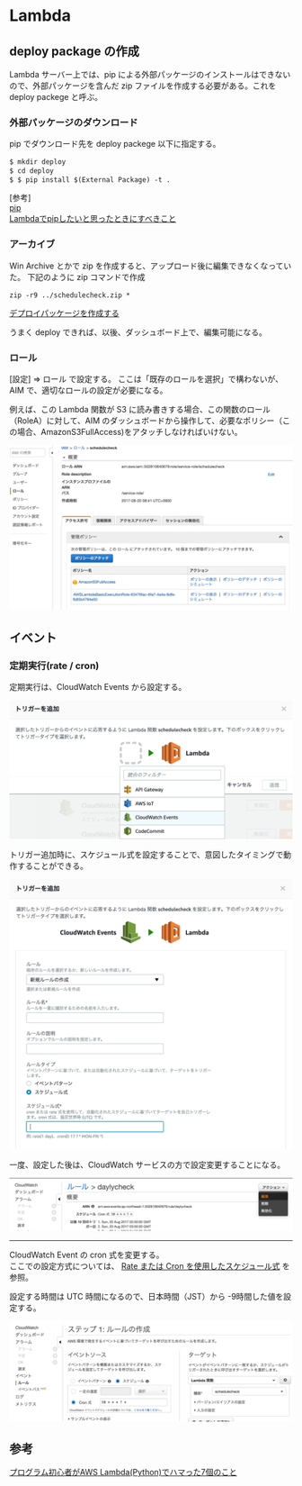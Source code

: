 # Lambda

## deploy package の作成
Lambda サーバー上では、pip による外部パッケージのインストールはできないので、外部パッケージを含んだ zip ファイルを作成する必要がある。これを deploy packege と呼ぶ。

### 外部パッケージのダウンロード
pip でダウンロード先を deploy packege 以下に指定する。

``` 
$ mkdir deploy
$ cd deploy
$ $ pip install $(External Package) -t .
```
[参考]  
[pip](https://pip.pypa.io/en/latest/)  
[Lambdaでpipしたいと思ったときにすべきこと](http://qiita.com/Hironsan/items/0eb5578f3321c72637b4)


### アーカイブ
Win Archive とかで zip を作成すると、アップロード後に編集できなくなっていた。
下記のように zip コマンドで作成

```
zip -r9 ../schedulecheck.zip *
```
[デプロイパッケージを作成する](http://docs.aws.amazon.com/ja_jp/lambda/latest/dg/with-s3-example-deployment-pkg.html#with-s3-example-deployment-pkg-python)

うまく deploy できれば、以後、ダッシュボード上で、編集可能になる。

### ロール
[設定] => ロール で設定する。
ここは「既存のロールを選択」で構わないが、AIM で、適切なロールの設定が必要になる。

例えば、この Lambda 関数が S3 に読み書きする場合、この関数のロール（RoleA）に対して、AIM のダッシュボードから操作して、必要なポリシー（この場合、AmazonS3FullAccess)をアタッチしなければいけない。

![Attach Policy](img/lambda_01.png)


## イベント
### 定期実行(rate / cron)
定期実行は、CloudWatch Events から設定する。  

![Attach Policy](img/lambda_02.png)

トリガー追加時に、スケジュール式を設定することで、意図したタイミングで動作することができる。

![Attach Policy](img/lambda_03.png)

一度、設定した後は、CloudWatch サービスの方で設定変更することになる。

![Attach Policy](img/lambda_04.png)

___

CloudWatch Event の cron 式を変更する。  
ここでの設定方式については、
[Rate または Cron を使用したスケジュール式](http://docs.aws.amazon.com/ja_jp/lambda/latest/dg/tutorial-scheduled-events-schedule-expressions.html) を参照。  

設定する時間は UTC 時間になるので、日本時間（JST）から -9時間した値を設定する。

![Attach Policy](img/lambda_05.png)





## 参考
[プログラム初心者がAWS Lambda(Python)でハマった7個のこと](http://blog.serverworks.co.jp/tech/2016/08/31/lambda-point/)



